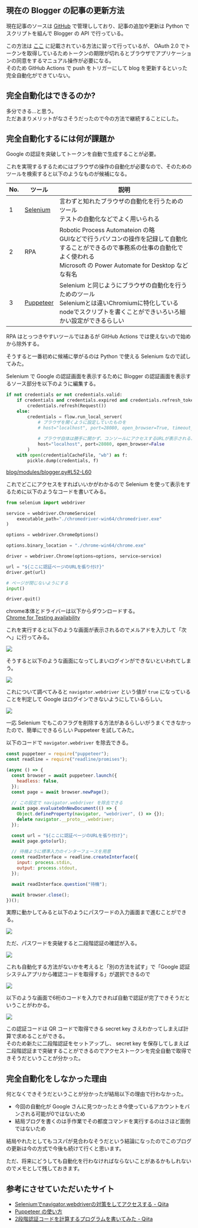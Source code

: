 <!--
blog-meta-data
title: Blogger のアップロードを完全自動化しようとしてやめた話
tags: Blooger,雑記,Python
-->

## 現在の Blogger の記事の更新方法

現在記事のソースは [GitHub](https://github.com/uttne/blog) で管理ししており、記事の追加や更新は Python でスクリプトを組んで Blogger の API で行っている。

この方法は [ここ](https://developers.google.com/blogger/docs/3.0/using?hl=ja) に記載されている方法に習って行っているが、 OAuth 2.0 でトークンを取得しているためトークンの期限が切れるとブラウザでアプリケーションの同意をするマニュアル操作が必要になる。  
そのため GitHub Actions で push をトリガーにして blog を更新するといった完全自動化ができていない。

## 完全自動化はできるのか?

多分できる...と思う。  
ただあまりメリットがなさそうだったので今の方法で継続することにした。

## 完全自動化するには何が課題か

Google の認証を突破してトークンを自動で生成することが必要。

これを実現するするためにはブラウザの操作の自動化が必要なので、そのためのツールを検索すると以下のようなものが候補になる。

| No. | ツール                                | 説明                                                                                                                                                                                        |
| --- | ------------------------------------- | ------------------------------------------------------------------------------------------------------------------------------------------------------------------------------------------- |
| 1   | [Selenium](https://www.selenium.dev/) | 言わずと知れたブラウザの自動化を行うためのツール<br>テストの自動化などでよく用いられる                                                                                                      |
| 2   | RPA                                   | Robotic Process Automateion の略<br>GUIなどで行うパソコンの操作を記録して自動化することができるので事務系の仕事の自動化でよく使われる<br>Microsoft の Power Automate for Desktop などな有名 |
| 3   | [Puppeteer](https://pptr.dev/)        | Selenium と同じようにブラウザの自動化を行うためのツール<br>Seleniumとは違いChromiumに特化している<br>nodeでスクリプトを書くことができいろいろ細かい設定ができるらしい                       |

RPA はとっつきやすいツールではあるが GitHub Actions では使えないので始めから除外する。  

そうすると一番初めに候補に挙がるのは Python で使える Selenium なので試してみた。

Selenium で Google の認証画面を表示するために Blogger の認証画面を表示するソース部分を以下のように編集する。

```python
if not credentials or not credentials.valid:
    if credentials and credentials.expired and credentials.refresh_token:
        credentials.refresh(Request())
    else:
        credentials = flow.run_local_server(
            # ブラウザを開くように設定していたものを
            # host="localhost", port=28080, open_browser=True, timeout_seconds=60
            
            # ブラウザ自体は勝手に開かず、コンソールにアクセスするURLが表示されるように変更する
            host="localhost", port=28080, open_browser=False
        )
    with open(credentialCacheFile, "wb") as f:
        pickle.dump(credentials, f)
```
[blog/modules/blogger.py#L52-L60](https://github.com/uttne/blog/blob/dc3f06711bd79bafaeac7654595664b91017e23e/blog/modules/blogger.py#L52-L60)

これでどこにアクセスをすればいいかがわかるので Selenium を使って表示をするために以下のようなコードを書いてみる。

```python
from selenium import webdriver

service = webdriver.ChromeService(
    executable_path="./chromedriver-win64/chromedriver.exe"
)

options = webdriver.ChromeOptions()

options.binary_location = "./chrome-win64/chrome.exe"

driver = webdriver.Chrome(options=options, service=service)

url = "${ここに認証ページのURLを張り付け}"
driver.get(url)

# ページが閉じないようにする
input()

driver.quit()
```

chrome本体とドライバーは以下からダウンロードする。  
[Chrome for Testing availability](https://googlechromelabs.github.io/chrome-for-testing/)

これを実行すると以下のような画面が表示されるのでメルアドを入力して「次へ」に行ってみる。

![](./00011-I-gave-up-on-the-idea-of-fully-automating-blogger-uploads/2024-04-22-00-21-25.png)

そうすると以下のような画面になってしまいログインができないといわれてしまう。

![](./00011-I-gave-up-on-the-idea-of-fully-automating-blogger-uploads/2024-04-22-00-23-53.png)

これについて調べてみると `navigator.webdriver` という値が `true` になっていることを判定して Google はログインできないようにしているらしい。

![](./00011-I-gave-up-on-the-idea-of-fully-automating-blogger-uploads/2024-04-22-00-26-48.png)

一応 Selenium でもこのフラグを削除する方法があるらしいがうまくできなかったので、簡単にできるらしい Puppeteer を試してみた。

以下のコードで `navigator.webdriver` を除去できる。
```javascript
const puppeteer = require("puppeteer");
const readline = require("readline/promises");

(async () => {
  const browser = await puppeteer.launch({
    headless: false,
  });
  const page = await browser.newPage();
  
  // この設定で navigator.webdriver を除去できる
  await page.evaluateOnNewDocument(() => {
    Object.defineProperty(navigator, "webdriver", () => {});
    delete navigator.__proto__.webdriver;
  });

  const url = "${ここに認証ページのURLを張り付け}";
  await page.goto(url);

  // 待機ように標準入力のインターフェースを用意
  const readInterface = readline.createInterface({
    input: process.stdin,
    output: process.stdout,
  });

  await readInterface.question("待機");

  await browser.close();
})();

```

実際に動かしてみると以下のようにパスワードの入力画面まで進むことができる。

![](./00011-I-gave-up-on-the-idea-of-fully-automating-blogger-uploads/2024-04-22-00-45-24.png)

ただ、パスワードを突破すると二段階認証の確認が入る。

![](./00011-I-gave-up-on-the-idea-of-fully-automating-blogger-uploads/2024-04-22-00-46-37.png)

これも自動化する方法がないかを考えると「別の方法を試す」で「Google 認証システムアプリから確認コードを取得する」が選択できるので

![](./00011-I-gave-up-on-the-idea-of-fully-automating-blogger-uploads/2024-04-22-00-47-54.png)

以下のような画面で6桁のコードを入力できれば自動で認証が完了できそうだということがわかる。

![](./00011-I-gave-up-on-the-idea-of-fully-automating-blogger-uploads/2024-04-22-00-49-16.png)

この認証コードは QR コードで取得できる secret key さえわかってしまえば計算で求めることができる。  
そのため新たに二段階認証をセットアップし、 secret key を保存してしまえば二段階認証まで突破することができるのでアクセストークンを完全自動で取得できそうだということが分かった。

## 完全自動化をしなかった理由

何となくできそうだということが分かったが結局以下の理由で行わなかった。
- 今回の自動化が Google さんに見つかったとき今使っているアカウントをバンされる可能が0ではないため
- 結局ブログを書くのは手作業でその都度コマンドを実行するのはさほど面倒ではないため

結局やれたとしてもコスパが見合わなそうだという結論になったのでこのブログの更新は今の方式で今後も続けて行くと思います。

ただ、将来にどうしても自動化を行わなければならないことがあるかもしれないのでメモとして残しておきます。

## 参考にさせていただいたサイト
- [Seleniumでnavigator.webdriverの対策をしてアクセスする - Qiita](https://qiita.com/r_ishimori/items/4ed251f0d166d5c9cee1)
- [Puppeteer の使い方](https://vicugna-pacos.github.io/puppeteer/how-to/)
- [2段階認証コードを計算するプログラムを書いてみた - Qiita](https://qiita.com/waaaaRapy/items/8549890bda4f8ad33963)
